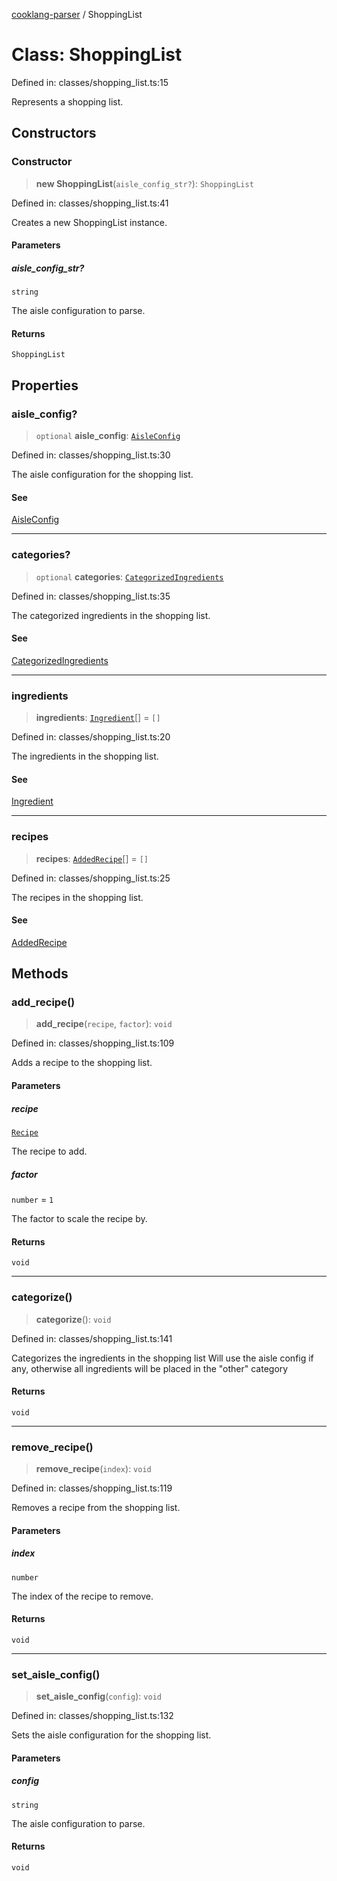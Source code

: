 [cooklang-parser](../globals.md) / ShoppingList

# Class: ShoppingList

Defined in: classes/shopping\_list.ts:15

Represents a shopping list.

## Constructors

### Constructor

> **new ShoppingList**(`aisle_config_str?`): `ShoppingList`

Defined in: classes/shopping\_list.ts:41

Creates a new ShoppingList instance.

#### Parameters

##### aisle\_config\_str?

`string`

The aisle configuration to parse.

#### Returns

`ShoppingList`

## Properties

### aisle\_config?

> `optional` **aisle\_config**: [`AisleConfig`](AisleConfig.md)

Defined in: classes/shopping\_list.ts:30

The aisle configuration for the shopping list.

#### See

[AisleConfig](AisleConfig.md)

***

### categories?

> `optional` **categories**: [`CategorizedIngredients`](../interfaces/CategorizedIngredients.md)

Defined in: classes/shopping\_list.ts:35

The categorized ingredients in the shopping list.

#### See

[CategorizedIngredients](../interfaces/CategorizedIngredients.md)

***

### ingredients

> **ingredients**: [`Ingredient`](../interfaces/Ingredient.md)[] = `[]`

Defined in: classes/shopping\_list.ts:20

The ingredients in the shopping list.

#### See

[Ingredient](../interfaces/Ingredient.md)

***

### recipes

> **recipes**: [`AddedRecipe`](../interfaces/AddedRecipe.md)[] = `[]`

Defined in: classes/shopping\_list.ts:25

The recipes in the shopping list.

#### See

[AddedRecipe](../interfaces/AddedRecipe.md)

## Methods

### add\_recipe()

> **add\_recipe**(`recipe`, `factor`): `void`

Defined in: classes/shopping\_list.ts:109

Adds a recipe to the shopping list.

#### Parameters

##### recipe

[`Recipe`](Recipe.md)

The recipe to add.

##### factor

`number` = `1`

The factor to scale the recipe by.

#### Returns

`void`

***

### categorize()

> **categorize**(): `void`

Defined in: classes/shopping\_list.ts:141

Categorizes the ingredients in the shopping list
Will use the aisle config if any, otherwise all ingredients will be placed in the "other" category

#### Returns

`void`

***

### remove\_recipe()

> **remove\_recipe**(`index`): `void`

Defined in: classes/shopping\_list.ts:119

Removes a recipe from the shopping list.

#### Parameters

##### index

`number`

The index of the recipe to remove.

#### Returns

`void`

***

### set\_aisle\_config()

> **set\_aisle\_config**(`config`): `void`

Defined in: classes/shopping\_list.ts:132

Sets the aisle configuration for the shopping list.

#### Parameters

##### config

`string`

The aisle configuration to parse.

#### Returns

`void`
